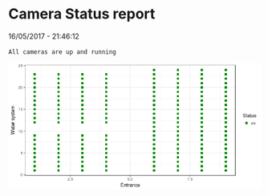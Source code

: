 Camera Status report
================
16/05/2017 - 21:46:12

    All cameras are up and running

![](camreport_files/figure-markdown_github/unnamed-chunk-2-1.png)

